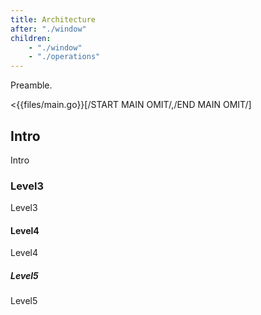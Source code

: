 ```yaml
---
title: Architecture
after: "./window"
children:
    - "./window"
    - "./operations"
---
```


Preamble.

<{{files/main.go}}[/START MAIN OMIT/,/END MAIN OMIT/]

## Intro

Intro

### Level3

Level3

#### Level4

Level4

##### Level5

Level5